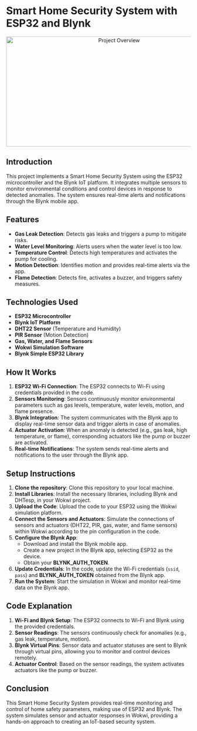 # Smart Home Security System with ESP32 and Blynk


<div style="text-align: center;">
    <img src="![image](https://github.com/user-attachments/assets/ae3e3c7d-ed44-45fc-9a85-f6fbf096fd0d)
" alt="Project Overview" width="600" height="300">
</div>

## Introduction
This project implements a Smart Home Security System using the ESP32 microcontroller and the Blynk IoT platform. It integrates multiple sensors to monitor environmental conditions and control devices in response to detected anomalies. The system ensures real-time alerts and notifications through the Blynk mobile app.

## Features
- **Gas Leak Detection**: Detects gas leaks and triggers a pump to mitigate risks.
- **Water Level Monitoring**: Alerts users when the water level is too low.
- **Temperature Control**: Detects high temperatures and activates the pump for cooling.
- **Motion Detection**: Identifies motion and provides real-time alerts via the app.
- **Flame Detection**: Detects fire, activates a buzzer, and triggers safety measures.

## Technologies Used
- **ESP32 Microcontroller**
- **Blynk IoT Platform**
- **DHT22 Sensor** (Temperature and Humidity)
- **PIR Sensor** (Motion Detection)
- **Gas, Water, and Flame Sensors**
- **Wokwi Simulation Software**
- **Blynk Simple ESP32 Library**

## How It Works
1. **ESP32 Wi-Fi Connection**: The ESP32 connects to Wi-Fi using credentials provided in the code.
2. **Sensors Monitoring**: Sensors continuously monitor environmental parameters such as gas levels, temperature, water levels, motion, and flame presence.
3. **Blynk Integration**: The system communicates with the Blynk app to display real-time sensor data and trigger alerts in case of anomalies.
4. **Actuator Activation**: When an anomaly is detected (e.g., gas leak, high temperature, or flame), corresponding actuators like the pump or buzzer are activated.
5. **Real-time Notifications**: The system sends real-time alerts and notifications to the user through the Blynk app.

## Setup Instructions
1. **Clone the repository**: Clone this repository to your local machine.
2. **Install Libraries**: Install the necessary libraries, including Blynk and DHTesp, in your Wokwi project.
3. **Upload the Code**: Upload the code to your ESP32 using the Wokwi simulation platform.
4. **Connect the Sensors and Actuators**: Simulate the connections of sensors and actuators (DHT22, PIR, gas, water, and flame sensors) within Wokwi according to the pin configuration in the code.
5. **Configure the Blynk App**: 
   - Download and install the Blynk mobile app.
   - Create a new project in the Blynk app, selecting ESP32 as the device.
   - Obtain your **BLYNK_AUTH_TOKEN**.
6. **Update Credentials**: In the code, update the Wi-Fi credentials (`ssid`, `pass`) and **BLYNK_AUTH_TOKEN** obtained from the Blynk app.
7. **Run the System**: Start the simulation in Wokwi and monitor real-time data on the Blynk app.

## Code Explanation
1. **Wi-Fi and Blynk Setup**: The ESP32 connects to Wi-Fi and Blynk using the provided credentials.
2. **Sensor Readings**: The sensors continuously check for anomalies (e.g., gas leak, temperature, motion).
3. **Blynk Virtual Pins**: Sensor data and actuator statuses are sent to Blynk through virtual pins, allowing you to monitor and control devices remotely.
4. **Actuator Control**: Based on the sensor readings, the system activates actuators like the pump or buzzer.

## Conclusion
This Smart Home Security System provides real-time monitoring and control of home safety parameters, making use of ESP32 and Blynk. The system simulates sensor and actuator responses in Wokwi, providing a hands-on approach to creating an IoT-based security system.

